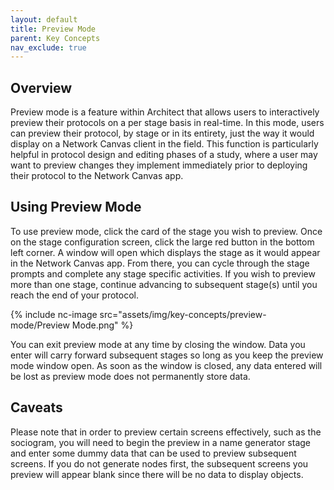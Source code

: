 ```yaml
---
layout: default
title: Preview Mode
parent: Key Concepts
nav_exclude: true
---
```

## Overview

Preview mode is a feature within Architect that allows users to interactively preview their protocols on a per stage basis in real-time. In this mode, users can preview their protocol, by stage or in its entirety, just the way it would display on a Network Canvas client in the field. This function is particularly helpful in protocol design and editing phases of a study, where a user may want to preview changes they implement immediately prior to deploying their protocol to the Network Canvas app.  

## Using Preview Mode

To use preview mode, click the card of the stage you wish to preview.  Once on the stage configuration screen, click the large red button in the bottom left corner. A window will open which displays the stage as it would appear in the Network Canvas app. From there, you can cycle through the stage prompts and complete any stage specific activities. If you wish to preview more than one stage, continue advancing to subsequent stage(s) until you reach the end of your protocol.

{% include nc-image src="assets/img/key-concepts/preview-mode/Preview Mode.png" %}

You can exit preview mode at any time by closing the window. Data you enter will carry forward subsequent stages so long as you keep the preview mode window open. As soon as the window is closed, any data entered will be lost as preview mode does not permanently store data.

## Caveats

Please note that in order to preview certain screens effectively, such as the sociogram, you will need to begin the preview in a name generator stage and enter some dummy data that can be used to preview subsequent screens. If you do not generate nodes first, the subsequent screens you preview will appear blank since there will be no data to display objects.
